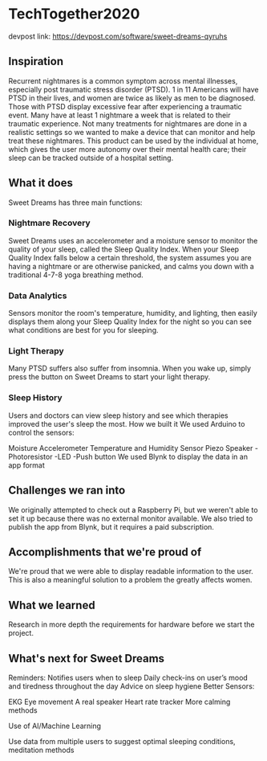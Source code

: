 # TechTogether2020
devpost link: https://devpost.com/software/sweet-dreams-qyruhs

## Inspiration
Recurrent nightmares is a common symptom across mental illnesses, especially post traumatic stress disorder (PTSD). 1 in 11 Americans will have PTSD in their lives, and women are twice as likely as men to be diagnosed. Those with PTSD display excessive fear after experiencing a traumatic event. Many have at least 1 nightmare a week that is related to their traumatic experience. Not many treatments for nightmares are done in a realistic settings so we wanted to make a device that can monitor and help treat these nightmares. This product can be used by the individual at home, which gives the user more autonomy over their mental health care; their sleep can be tracked outside of a hospital setting.

## What it does
Sweet Dreams has three main functions:

### Nightmare Recovery
Sweet Dreams uses an accelerometer and a moisture sensor to monitor the quality of your sleep, called the Sleep Quality Index. When your Sleep Quality Index falls below a certain threshold, the system assumes you are having a nightmare or are otherwise panicked, and calms you down with a traditional 4-7-8 yoga breathing method.
### Data Analytics
Sensors monitor the room's temperature, humidity, and lighting, then easily displays them along your Sleep Quality Index for the night so you can see what conditions are best for you for sleeping.
### Light Therapy
Many PTSD suffers also suffer from insomnia. When you wake up, simply press the button on Sweet Dreams to start your light therapy.
### Sleep History
Users and doctors can view sleep history and see which therapies improved the user's sleep the most.
How we built it
We used Arduino to control the sensors:

Moisture
Accelerometer
Temperature and Humidity Sensor
Piezo Speaker -Photoresistor -LED -Push button
We used Blynk to display the data in an app format

## Challenges we ran into
We originally attempted to check out a Raspberry Pi, but we weren't able to set it up because there was no external monitor available. We also tried to publish the app from Blynk, but it requires a paid subscription.

## Accomplishments that we're proud of
We're proud that we were able to display readable information to the user. This is also a meaningful solution to a problem the greatly affects women.

## What we learned
Research in more depth the requirements for hardware before we start the project.

## What's next for Sweet Dreams
Reminders:
Notifies users when to sleep
Daily check-ins on user’s mood and tiredness throughout the day
Advice on sleep hygiene
Better Sensors:

EKG
Eye movement
A real speaker
Heart rate tracker
More calming methods

Use of AI/Machine Learning

Use data from multiple users to suggest optimal sleeping conditions, meditation methods
